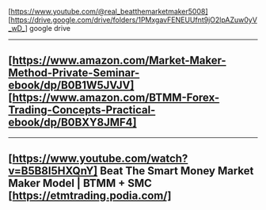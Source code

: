 [https://www.youtube.com/@real_beatthemarketmaker5008]  
[https://drive.google.com/drive/folders/1PMxgavFENEUUfnt9jO2lpAZuw0yV_wD_] google drive 

------------------------------------------------------
[https://www.amazon.com/Market-Maker-Method-Private-Seminar-ebook/dp/B0B1W5JVJV] 
[https://www.amazon.com/BTMM-Forex-Trading-Concepts-Practical-ebook/dp/B0BXY8JMF4]
------------------------------------------------------



------------------------------------------------------
[https://www.youtube.com/watch?v=B5B8I5HXQnY] Beat The Smart Money Market Maker Model | BTMM + SMC 
[https://etmtrading.podia.com/]
------------------------------------------------------
